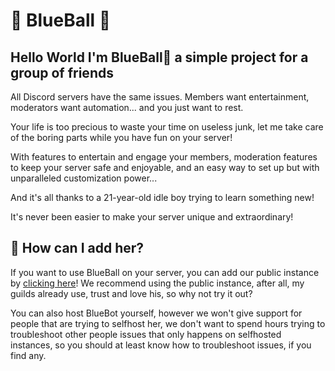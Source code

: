 # 🔵 BlueBall 🔵
## Hello World I'm BlueBall🔵 a simple project for a group of friends

All Discord servers have the same issues. Members want entertainment, moderators want automation... and you just want to rest.

Your life is too precious to waste your time on useless junk, let me take care of the boring parts while you have fun on your server!

With features to entertain and engage your members, moderation features to keep your server safe and enjoyable, and an easy way to set up but with unparalleled customization power...

And it's all thanks to a 21-year-old idle boy trying to learn something new!

It's never been easier to make your server unique and extraordinary!

## 🤔 How can I add her?
If you want to use BlueBall on your server, you can add our public instance by [clicking here](https://discord.com/api/oauth2/authorize?client_id=465855877623054336&permissions=8&scope=bot)! We recommend using the public instance, after all, my guilds already use, trust and love his, so why not try it out?

You can also host BlueBot yourself, however we won't give support for people that are trying to selfhost her, we don't want to spend hours trying to troubleshoot other people issues that only happens on selfhosted instances, so you should at least know how to troubleshoot issues, if you find any.
